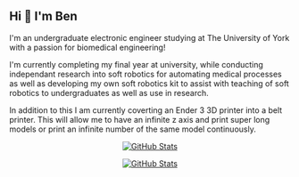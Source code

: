 ## Hi 👋 I'm Ben

I'm an undergraduate electronic engineer studying at The University of York with a passion for biomedical engineering!

I'm currently completing my final year at university, while conducting independant research into soft robotics for automating medical processes as well as developing my own soft robotics kit to assist with teaching of soft robotics to undergraduates as well as use in research.

In addition to this I am currently coverting an Ender 3 3D printer into a belt printer. This will allow me to have an infinite z axis and print super long models or print an infinite number of the same model continuously.

<p align="center">  
  <a href="https://github.com/greenpanda111">
    <img alt="GitHub Stats" src="https://github-readme-streak-stats.herokuapp.com?user=greenpanda111&theme=transparent&hide_border=true&border_radius=0"/>
  </a>
</p>

<p align="center">
  <a href="https://github.com/anuraghazra/github-readme-stats">
    <img alt="GitHub Stats" src="https://github-readme-stats.vercel.app/api/top-langs/?username=greenpanda111&layout=compact&theme=dark"/>
  </a>
</p>
